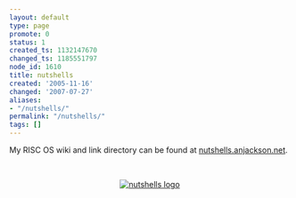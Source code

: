 ```yaml
---
layout: default
type: page
promote: 0
status: 1
created_ts: 1132147670
changed_ts: 1185551797
node_id: 1610
title: nutshells
created: '2005-11-16'
changed: '2007-07-27'
aliases:
- "/nutshells/"
permalink: "/nutshells/"
tags: []
---
```

<p>
My RISC OS wiki and link directory can be found at <a href="http://nutshells.anjackson.net/">nutshells.anjackson.net</a>.
</p>

<p>
<br/>
</p>

<p style="text-align: center;">
<a href="http://nutshells.anjackson.net/">
<img src="http://nutshells.anjackson.net/sites/nutshells.anjackson.net/themes/nutshell/images/nutlogoRsml.png" alt="nutshells logo"/>
</a>
</p>

<p>
<br/>
</p>
